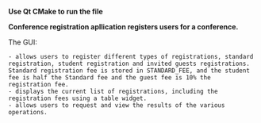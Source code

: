 **Use Qt CMake to run the file**

**Conference registration apllication registers users for a conference.**

The GUI:

    - allows users to register different types of registrations, standard registration, student registration and invited guests registrations. Standard registration fee is stored in STANDARD_FEE, and the student fee is half the Standard fee and the guest fee is 10% the         registration fee.
    - displays the current list of registrations, including the registration fees using a table widget.
    - allows users to request and view the results of the various operations.
